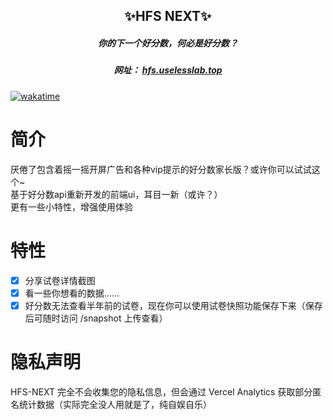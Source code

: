 <h2 align="center">✨HFS NEXT✨</h2>
<h5 align="center">你的下一个好分数，何必是好分数？</h5>
<h5 align="center">网址： <a href="https://hfs.uselesslab.top" target="_blank">hfs.uselesslab.top</a></h5>

[![wakatime](https://wakatime.com/badge/github/yanyao2333/HFS-NEXT.svg)](https://wakatime.com/badge/github/yanyao2333/HFS-NEXT)

# 简介

厌倦了包含着摇一摇开屏广告和各种vip提示的好分数家长版？或许你可以试试这个~ \
基于好分数api重新开发的前端ui，耳目一新（或许？）  \
更有一些小特性，增强使用体验

# 特性

- [x] 分享试卷详情截图
- [x] 看一些你想看的数据......
- [x] 好分数无法查看半年前的试卷，现在你可以使用试卷快照功能保存下来（保存后可随时访问 /snapshot 上传查看）

# 隐私声明

HFS-NEXT 完全不会收集您的隐私信息，但会通过 Vercel Analytics 获取部分匿名统计数据（实际完全没人用就是了，纯自娱自乐）
